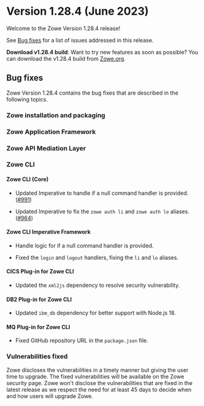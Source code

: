 # Version 1.28.4 (June 2023)

Welcome to the Zowe Version 1.28.4 release!

See [Bug fixes](#bug-fixes) for a list of issues addressed in this release.

**Download v1.28.4 build**: Want to try new features as soon as possible? You can download the v1.28.4 build from [Zowe.org](https://www.zowe.org/download.html).

## Bug fixes

Zowe Version 1.28.4 contains the bug fixes that are described in the following topics.

### Zowe installation and packaging

### Zowe Application Framework

### Zowe API Mediation Layer

### Zowe CLI

#### Zowe CLI (Core)

- Updated Imperative to handle if a null command handler is provided. ([#991](https://github.com/zowe/imperative/pull/991))

- Updated Imperative to fix the `zowe auth li` and `zowe auth lo` aliases. ([#964](https://github.com/zowe/imperative/issues/964))

#### Zowe CLI Imperative Framework

- Handle logic for if a null command handler is provided.

- Fixed the `login` and `logout` handlers, fixing the `li` and `lo` aliases.

#### CICS Plug-in for Zowe CLI

- Updated the `xml2js` dependency to resolve security vulnerability.

#### DB2 Plug-in for Zowe CLI

- Updated `ibm_db` dependency for better support with Node.js 18.

#### MQ Plug-in for Zowe CLI

- Fixed GitHub repository URL in the `package.json` file.

### Vulnerabilities fixed

Zowe discloses the vulnerabilities in a timely manner but giving the user time to upgrade. The fixed vulnerabilities will be available on the Zowe security page. Zowe won't disclose the vulnerabilities that are fixed in the latest release as we respect the need for at least 45 days to decide when and how users will upgrade Zowe.
